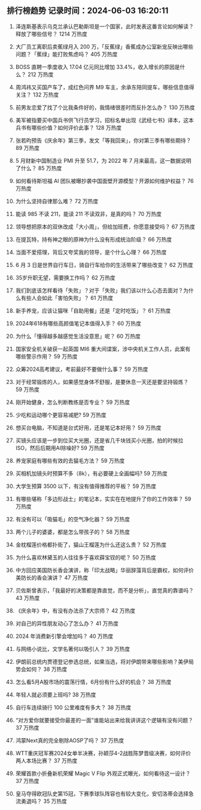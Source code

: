 
## 排行榜趋势 记录时间：2024-06-03 16:20:11
  
  1. 泽连斯基表示乌克兰承认巴勒斯坦是一个国家，此时发表这番言论如何解读？释放了哪些信号？ 1214 万热度
    
  2. 大厂员工离职后卖蕉绿月入 200 万，「反蕉绿」香蕉成办公室新宠反映出哪些问题？「蕉绿」能打败焦虑吗？ 405 万热度
    
  3. BOSS 直聘一季度收入 17.04 亿元同比增加 33.4%，收入增长的原因是什么？ 212 万热度
    
  4. 周鸿祎又买国产车了，成红色问界 M9 车主，余承东陪同提车，哪些信息值得关注？ 132 万热度
    
  5. 前男友恋爱了找了个比我条件好的，我情绪很差时而反扑怎么办？ 130 万热度
    
  6. 美军被指要买中国兵书供飞行员学习，招标名单出现《武经七书》译本，这本兵书有哪些价值？如何评价此事？ 128 万热度
    
  7. 张若昀预告《庆余年》第三季，发文「等我回来」，你对第三季有哪些期待？ 89 万热度
    
  8. 5 月财新中国制造业 PMI 升至 51.7，为 2022 年 7 月来最高，这一数据说明了什么？ 85 万热度
    
  9. 如何看待斯坦福 AI 团队被曝抄袭中国面壁开源模型？开源如何维护权益？ 76 万热度
    
  10. 为什么坚持自律那么难？ 72 万热度
    
  11. 能读 985 不读 211，能读 211 不读双非，是真的吗？ 70 万热度
    
  12. 领导想把原本的双休改成「大小周」，但给加班费，你愿意接受吗？ 67 万热度
    
  13. 在提瓦特，持有神之眼的原神为什么没有形成统治阶级？ 66 万热度
    
  14. 当面不爱搭理，背后又夸奖我的领导，是个什么心理？ 66 万热度
    
  15. 6 月 3 日是世界自行车日，骑自行车给你的生活带来了哪些改变？ 62 万热度
    
  16. 35岁升职无望，需要换工作吗？ 62 万热度
    
  17. 我们到底该怎样看待「失败」？对于「失败」我们该以什么心态去面对？为什么有些人会如此「害怕失败」？ 61 万热度
    
  18. 新手养宠，应该让猫咪「自助用餐」还是「定时吃饭」？ 61 万热度
    
  19. 2024年618有哪些高颜值笔记本值得入手？ 60 万热度
    
  20. 为什么「懂得越多越感觉生活没意思」呢？ 60 万热度
    
  21. 国家安全机关破获一起英国 MI6 重大间谍案，涉中央机关工作人员，此案有哪些警示作用？ 59 万热度
    
  22. 众筹2024高考建议，考前最好不要做什么事？ 59 万热度
    
  23. 对于经常锻炼的人，如果感觉身体不舒服，是要休息一天还是要坚持锻炼？ 59 万热度
    
  24. 刚开始健身，怎么判断教练是否专业？ 59 万热度
    
  25. 少吃和运动哪个更容易减肥? 59 万热度
    
  26. 想买台电脑，不知道是台式好用，还是笔记本好用？ 59 万热度
    
  27. 买镜头应该是一步到位买大光圈，还是省几千块钱买小光圈，拍的时候拉ISO，然后后期用AI除噪好? 59 万热度
    
  28. 养宠家庭有哪些有效的去猫毛方法？ 59 万热度
    
  29. 买相机加镜头时预算不多（8k），有必要硬上全画幅吗? 59 万热度
    
  30. 大学生预算 3500 以下，有没有值得推荐的平板？ 59 万热度
    
  31. 有哪些堪称「多边形战士」的笔记本，实实在在地提升了你的工作效率？ 59 万热度
    
  32. 有没有可以「吸猫毛」的空气净化器？ 59 万热度
    
  33. 两个儿子的婆婆，都是怎么带孩子的？ 58 万热度
    
  34. 金枕榴莲价格都扑街了，猫山王榴莲为什么还这么贵？ 52 万热度
    
  35. 为什么喜欢林黛玉的人往往多于喜欢薛宝钗的呢？ 50 万热度
    
  36. 中方回应美国防长香会演讲，称「印太战略」华丽辞藻背后是霸权，如何评价美防长的香会演讲？ 47 万热度
    
  37. 贝佐斯曾表示，「我最好的决策都是靠直觉，而不是分析」，直觉真的靠谱吗？ 43 万热度
    
  38. 《庆余年》中，有没有办法杀了大宗师？ 42 万热度
    
  39. 对自己的异性朋友动心了怎么办？ 41 万热度
    
  40. 2024 年消费新引擎会增加吗？ 40 万热度
    
  41. 与网络小说比，文学名著何以吸引人？ 39 万热度
    
  42. 伊朗前总统内贾德登记参选总统，如果当选，将对伊朗带来哪些影响？美伊局势会如何？ 38 万热度
    
  43. 怎么看5月A股市场的震荡行情，6月份有什么好的机会？ 38 万热度
    
  44. 年轻人就必须要上班吗? 38 万热度
    
  45. 自行车连续骑行 100 公里难度有多大？ 38 万热度
    
  46. “对方爱你就要接受你最差的一面”谁能站出来给我讲讲这个逻辑有没有问题？ 37 万热度
    
  47. 鸿蒙Next真的完全剔除AOSP了吗？ 37 万热度
    
  48. WTT重庆冠军赛2024女单半决赛，孙颖莎4-2战胜陈梦晋级决赛，如何评价两人本场比赛？ 37 万热度
    
  49. 荣耀首款小折叠新机荣耀 Magic V Flip 外观正式曝光，如何看待这一设计？ 37 万热度
    
  50. 皇马夺得欧冠队史第15冠，下赛季球队阵容也有较大变化，安切洛蒂会选择急流勇退吗？ 35 万热度
    